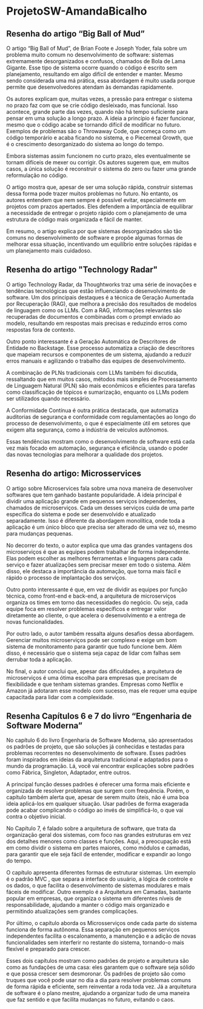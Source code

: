 # ProjetoSW-AmandaBicalho

## Resenha do artigo “Big Ball of Mud”

O artigo “Big Ball of Mud”, de Brian Foote e Joseph Yoder, fala sobre um problema muito comum no desenvolvimento de software: sistemas extremamente desorganizados e confusos, chamados de Bola de Lama Gigante. Esse tipo de sistema ocorre quando o código é escrito sem planejamento, resultando em algo difícil de entender e manter. Mesmo sendo considerada uma má prática, essa abordagem é muito usada porque permite que desenvolvedores atendam às demandas rapidamente. 

Os autores explicam que, muitas vezes, a pressão para entregar o sistema no prazo faz com que se crie código desleixado, mas funcional. Isso acontece, grande parte das vezes, quando não há tempo suficiente para pensar em uma solução a longo prazo. A ideia a princípio é fazer funcionar, mesmo que o código acabe se tornando difícil de modificar no futuro. Exemplos de problemas são o Throwaway Code, que começa como um código temporário e acaba ficando no sistema, e o Piecemeal Growth, que é o crescimento desorganizado do sistema ao longo do tempo. 

Embora sistemas assim funcionem no curto prazo, eles eventualmente se tornam difíceis de mexer ou corrigir. Os autores sugerem que, em muitos casos, a única solução é reconstruir o sistema do zero ou fazer uma grande reformulação no código. 

O artigo mostra que, apesar de ser uma solução rápida, construir sistemas dessa forma pode trazer muitos problemas no futuro. No entanto, os autores entendem que nem sempre é possível evitar, especialmente em projetos com prazos apertados. Eles defendem a importância de equilibrar a necessidade de entregar o projeto rápido com o planejamento de uma estrutura de código mais organizada e fácil de manter. 

Em resumo, o artigo explica por que sistemas desorganizados são tão comuns no desenvolvimento de software e propõe algumas formas de melhorar essa situação, incentivando um equilíbrio entre soluções rápidas e um planejamento mais cuidadoso. 


## Resenha do artigo "Technology Radar" 

O artigo Technology Radar, da Thoughtworks traz uma série de inovações e tendências tecnológicas que estão influenciando o desenvolvimento de software. Um dos principais destaques é a técnica de Geração Aumentada por Recuperação (RAG), que melhora a precisão dos resultados de modelos de linguagem como os LLMs. Com a RAG, informações relevantes são recuperadas de documentos e combinadas com o prompt enviado ao modelo, resultando em respostas mais precisas e reduzindo erros como respostas fora de contexto. 

  

Outro ponto interessante é a Geração Automática de Descritores de Entidade no Backstage. Esse processo automatiza a criação de descritores que mapeiam recursos e componentes de um sistema, ajudando a reduzir erros manuais e agilizando o trabalho das equipes de desenvolvimento. 

  

A combinação de PLNs tradicionais com LLMs também foi discutida, ressaltando que em muitos casos, métodos mais simples de Processamento de Linguagem Natural (PLN) são mais econômicos e eficientes para tarefas como classificação de tópicos e sumarização, enquanto os LLMs podem ser utilizados quando necessário. 

  

A Conformidade Contínua é outra prática destacada, que automatiza auditorias de segurança e conformidade com regulamentações ao longo do processo de desenvolvimento, o que é especialmente útil em setores que exigem alta segurança, como a indústria de veículos autônomos. 

  

Essas tendências mostram como o desenvolvimento de software está cada vez mais focado em automação, segurança e eficiência, usando o poder das novas tecnologias para melhorar a qualidade dos projetos. 

## Resenha do artigo: Microsservices
O artigo sobre Microservices fala sobre uma nova maneira de desenvolver softwares que tem ganhado bastante popularidade. A ideia principal é dividir uma aplicação grande em pequenos serviços independentes, chamados de microserviços. Cada um desses serviços cuida de uma parte específica do sistema e pode ser desenvolvido e atualizado separadamente. Isso é diferente da abordagem monolítica, onde toda a aplicação é um único bloco que precisa ser alterado de uma vez só, mesmo para mudanças pequenas. 

  

No decorrer do texto, o autor explica que uma das grandes vantagens dos microserviços é que as equipes podem trabalhar de forma independente. Elas podem escolher as melhores ferramentas e linguagens para cada serviço e fazer atualizações sem precisar mexer em todo o sistema. Além disso, ele destaca a importância da automação, que torna mais fácil e rápido o processo de implantação dos serviços. 

  

Outro ponto interessante é que, em vez de dividir as equipes por função técnica, como front-end e back-end, a arquitetura de microserviços organiza os times em torno das necessidades do negócio. Ou seja, cada equipe foca em resolver problemas específicos e entregar valor diretamente ao cliente, o que acelera o desenvolvimento e a entrega de novas funcionalidades. 

  

Por outro lado, o autor também ressalta alguns desafios dessa abordagem. Gerenciar muitos microserviços pode ser complexo e exige um bom sistema de monitoramento para garantir que tudo funcione bem. Além disso, é necessário que o sistema seja capaz de lidar com falhas sem derrubar toda a aplicação. 

  

No final, o autor conclui que, apesar das dificuldades, a arquitetura de microserviços é uma ótima escolha para empresas que precisam de flexibilidade e que tenham sistemas grandes. Empresas como Netflix e Amazon já adotaram esse modelo com sucesso, mas ele requer uma equipe capacitada para lidar com a complexidade. 

## Resenha Capítulos 6 e 7 do livro “Engenharia de Software Moderna” 

No capítulo 6 do livro Engenharia de Software Moderna, são apresentados os padrões de projeto, que são soluções já conhecidas e testadas para problemas recorrentes no desenvolvimento de software. Esses padrões foram inspirados em ideias da arquitetura tradicional e adaptados para o mundo da programação. Lá, você vai encontrar explicações sobre padrões como Fábrica, Singleton, Adaptador, entre outros. 

A principal função desses padrões é oferecer uma forma mais eficiente e organizada de resolver problemas que surgem com frequência. Porém, o capítulo também alerta que, apesar de serem muito úteis, não é uma boa ideia aplicá-los em qualquer situação. Usar padrões de forma exagerada pode acabar complicando o código ao invés de simplificá-lo, o que vai contra o objetivo inicial. 

No Capítulo 7, é falado sobre a arquitetura de software, que trata da organização geral dos sistemas, com foco nas grandes estruturas em vez dos detalhes menores como classes e funções. Aqui, a preocupação está em como dividir o sistema em partes maiores, como módulos e camadas, para garantir que ele seja fácil de entender, modificar e expandir ao longo do tempo.  

O capítulo apresenta diferentes formas de estruturar sistemas. Um exemplo é o padrão MVC , que separa a interface do usuário, a lógica de controle e os dados, o que facilita o desenvolvimento de sistemas modulares e mais fáceis de modificar. Outro exemplo é  a Arquitetura em Camadas, bastante popular em empresas, que organiza o sistema em diferentes níveis de responsabilidade, ajudando a manter o código mais organizado e permitindo atualizações sem grandes complicações.  

Por último, o capítulo aborda os Microsserviços onde cada parte do sistema funciona de forma autônoma. Essa separação em pequenos serviços independentes facilita o escalonamento, a manutenção e a adição de novas funcionalidades sem interferir no restante do sistema, tornando-o mais flexível e preparado para crescer. 

Esses dois capítulos mostram como padrões de projeto e arquitetura são como as fundações de uma casa: eles garantem que o software seja sólido e que possa crescer sem desmoronar. Os padrões de projeto são como truques que você pode usar no dia a dia para resolver problemas comuns de forma rápida e eficiente, sem reinventar a roda toda vez. Já a arquitetura de software é o plano mestre, ajudando a organizar tudo de uma maneira que faz sentido e que facilita mudanças no futuro, evitando o caos. 

 

 
